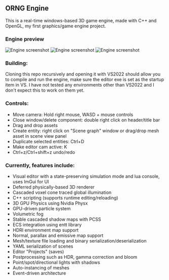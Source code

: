 ## ORNG Engine

This is a real-time windows-based 3D game engine, made with C++ and OpenGL, my first graphics/game engine project.

### Engine preview

![Engine screenshot](EngineHouseDay.jpg)
![Engine screenshot](EngineHouseNight.jpg)
![Engine screenshot](FractalEditor.jpg)

### Building:

Cloning this repo recursively and opening it with VS2022 should allow you to compile and run the engine, make sure the editor exe is set as the startup item in VS. I have not tested any environments other than VS2022 and I don't expect this to work on them yet.

### Controls:

- Move camera: Hold right mouse, WASD + mouse controls
- Close window/delete component: double right click on header/title bar
- Drag and drop assets
- Create entity: right click on "Scene graph" window or drag/drop mesh asset in scene view panel
- Duplicate selected entities: Ctrl+D
- Make editor cam active: K
- Ctrl+z/Ctrl+shift+z undo/redo

### Currently, features include:

- Visual editor with a state-preserving simulation mode and lua console, uses ImGui for UI
- Deferred physically-based 3D renderer
- Cascaded voxel cone traced global illumination
- C++ scripting (supports runtime editing/reloading)
- 3D GPU Physics using Nvidia Physx
- GPU-driven particle system
- Volumetric fog
- Stable cascaded shadow maps with PCSS
- ECS integration using entt library
- HDRI environment map support
- Normal, parallax and emissive map support
- Mesh/texture file loading and binary serialization/deserialization
- YAML serialization of scenes
- Editor "Projects" (saves)
- Postprocessing such as HDR, gamma correction and bloom
- Point/spot/directional lights with shadows
- Auto-instancing of meshes
- Event-driven architecture
